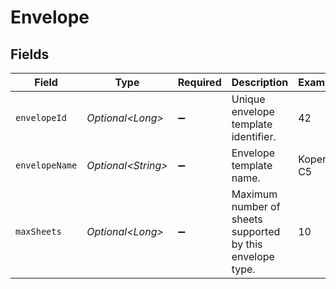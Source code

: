 # Envelope


## Fields

| Field                                                     | Type                                                      | Required                                                  | Description                                               | Example                                                   |
| --------------------------------------------------------- | --------------------------------------------------------- | --------------------------------------------------------- | --------------------------------------------------------- | --------------------------------------------------------- |
| `envelopeId`                                              | *Optional\<Long>*                                         | :heavy_minus_sign:                                        | Unique envelope template identifier.                      | 42                                                        |
| `envelopeName`                                            | *Optional\<String>*                                       | :heavy_minus_sign:                                        | Envelope template name.                                   | Koperta C5                                                |
| `maxSheets`                                               | *Optional\<Long>*                                         | :heavy_minus_sign:                                        | Maximum number of sheets supported by this envelope type. | 10                                                        |